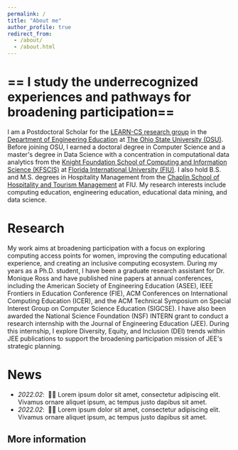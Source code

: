```yaml
---
permalink: /
title: "About me"
author_profile: true
redirect_from: 
  - /about/
  - /about.html
---
```


== I study the underrecognized experiences and pathways for broadening participation==
=====
I am a Postdoctoral Scholar for the [LEARN-CS research group](https://moniqueross.com) in the [Department of Engineering Education](https://eed.osu.edu/) at [The Ohio State University (OSU)](https://www.osu.edu). Before joining OSU, I earned a doctoral degree in Computer Science and a master's degree in Data Science with a concentration in computational data analytics from the [Knight Foundation School of Computing and Information Science (KFSCIS)](https://www.cis.fiu.edu) at [Florida International University (FIU)](https://www.fiu.edu). I also hold B.S. and M.S. degrees in Hospitality Management from the [Chaplin School of Hospitality and Tourism Management](https://hospitality.fiu.edu/) at FIU. My research interests include computing education, engineering education, educational data mining, and data science. 
    
Research
======
My work aims at broadening participation with a focus on exploring computing access points for women, improving the computing educational experience, and creating an inclusive computing ecosystem. During my years as a Ph.D. student, I have been a graduate research assistant for Dr. Monique Ross and have published nine papers at annual conferences, including the American Society of Engineering Education (ASEE), IEEE Frontiers in Education Conference (FIE), ACM Conferences on International Computing Education (ICER), and the ACM Technical Symposium on Special Interest Group on Computer Science Education (SIGCSE). I have also been awarded the National Science Foundation (NSF) INTERN grant to conduct a research internship with the Journal of Engineering Education (JEE). During this internship, I explore Diversity, Equity, and Inclusion (DEI) trends within JEE publications to support the broadening participation mission of JEE's strategic planning.

News
======
- *2022.02*: &nbsp;🎉🎉 Lorem ipsum dolor sit amet, consectetur adipiscing elit. Vivamus ornare aliquet ipsum, ac tempus justo dapibus sit amet. 
- *2022.02*: &nbsp;🎉🎉 Lorem ipsum dolor sit amet, consectetur adipiscing elit. Vivamus ornare aliquet ipsum, ac tempus justo dapibus sit amet. 

More information
------

